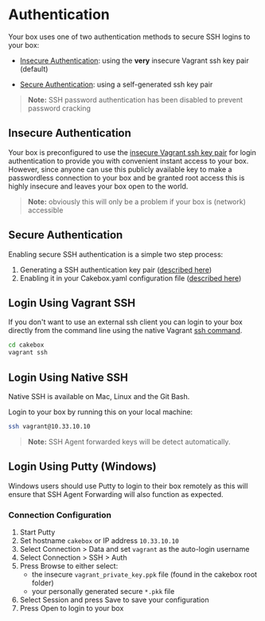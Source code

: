 # Authentication

Your box uses one of two authentication methods to secure SSH logins to your box:

+ [Insecure Authentication](#insecure-authentication): using the **very** insecure Vagrant ssh key pair (default)

+ [Secure Authentication](#secure-authentication): using a self-generated ssh key pair

> **Note:** SSH password authentication has been disabled to prevent password cracking

## Insecure Authentication

Your box is preconfigured to use the
[insecure Vagrant ssh key pair](https://github.com/mitchellh/vagrant/tree/master/keys)
for login authentication to provide you with convenient instant access to your
box. However, since anyone can use this publicly available key to make a
passwordless connection to your box and be granted root access this is highly
insecure and leaves your box open to the world.

> **Note:** obviously this will only be a problem if your box is (network)
> accessible

## Secure Authentication

Enabling secure SSH authentication is a simple two step process:

1. Generating a SSH authentication key pair ([described here](configuration/ssh-certificates/#creating-the-key-pair))
2. Enabling it in your Cakebox.yaml configuration file ([described here](configuration/cakebox-yml/#security))

## Login Using Vagrant SSH

If you don't want to use an external ssh client you can login to your box
directly from the command line using the native Vagrant
[ssh command](https://docs.vagrantup.com/v2/cli/ssh.html).

```bash
cd cakebox
vagrant ssh
```

## Login Using Native SSH

Native SSH is available on Mac, Linux and the Git Bash.

Login to your box by running this on your local machine:

```bash
ssh vagrant@10.33.10.10
```

> **Note:** SSH Agent forwarded keys will be detect automatically.

## Login Using Putty (Windows)

Windows users should use Putty to login to their box remotely as this
will ensure that SSH Agent Forwarding will also function as expected.

### Connection Configuration

1. Start Putty
2. Set hostname ``cakebox`` or IP address ``10.33.10.10``
3. Select Connection > Data and set ``vagrant`` as the auto-login username
4. Select Connection > SSH > Auth
5. Press Browse to either select:
    - the insecure ``vagrant_private_key.ppk`` file (found in the cakebox root
folder)
    - your personally generated secure ``*.pkk`` file
6. Select Session and press Save to save your configuration
7. Press Open to login to your box
